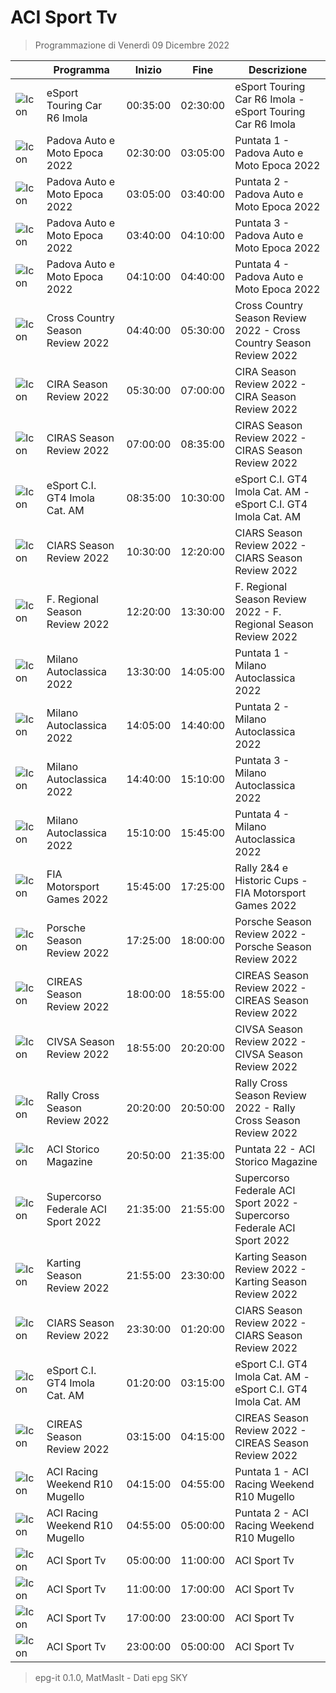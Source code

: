 # ACI Sport Tv
> Programmazione di Venerdì 09 Dicembre 2022

||Programma|Inizio|Fine|Descrizione|
|---|---|---|---|---|
|![Icon](https://guidatv.sky.it/uuid/SportCalcio_Cover_JgZRMKTlp.png)|eSport Touring Car R6 Imola|00:35:00|02:30:00|eSport Touring Car R6 Imola - eSport Touring Car R6 Imola
|![Icon](https://guidatv.sky.it/uuid/SportCalcio_Cover_JgZRMKTlp.png)|Padova Auto e Moto Epoca 2022|02:30:00|03:05:00|Puntata 1 - Padova Auto e Moto Epoca 2022
|![Icon](https://guidatv.sky.it/uuid/SportCalcio_Cover_JgZRMKTlp.png)|Padova Auto e Moto Epoca 2022|03:05:00|03:40:00|Puntata 2 - Padova Auto e Moto Epoca 2022
|![Icon](https://guidatv.sky.it/uuid/SportCalcio_Cover_JgZRMKTlp.png)|Padova Auto e Moto Epoca 2022|03:40:00|04:10:00|Puntata 3 - Padova Auto e Moto Epoca 2022
|![Icon](https://guidatv.sky.it/uuid/SportCalcio_Cover_JgZRMKTlp.png)|Padova Auto e Moto Epoca 2022|04:10:00|04:40:00|Puntata 4 - Padova Auto e Moto Epoca 2022
|![Icon](https://guidatv.sky.it/uuid/SportCalcio_Cover_JgZRMKTlp.png)|Cross Country Season Review 2022|04:40:00|05:30:00|Cross Country Season Review 2022 - Cross Country Season Review 2022
|![Icon](https://guidatv.sky.it/uuid/SportCalcio_Cover_JgZRMKTlp.png)|CIRA Season Review 2022|05:30:00|07:00:00|CIRA Season Review 2022 - CIRA Season Review 2022
|![Icon](https://guidatv.sky.it/uuid/SportCalcio_Cover_JgZRMKTlp.png)|CIRAS Season Review 2022|07:00:00|08:35:00|CIRAS Season Review 2022 - CIRAS Season Review 2022
|![Icon](https://guidatv.sky.it/uuid/SportCalcio_Cover_JgZRMKTlp.png)|eSport C.I. GT4 Imola Cat. AM|08:35:00|10:30:00|eSport C.I. GT4 Imola Cat. AM - eSport C.I. GT4 Imola Cat. AM
|![Icon](https://guidatv.sky.it/uuid/SportCalcio_Cover_JgZRMKTlp.png)|CIARS Season Review 2022|10:30:00|12:20:00|CIARS Season Review 2022 - CIARS Season Review 2022
|![Icon](https://guidatv.sky.it/uuid/SportCalcio_Cover_JgZRMKTlp.png)|F. Regional Season Review 2022|12:20:00|13:30:00|F. Regional Season Review 2022 - F. Regional Season Review 2022
|![Icon](https://guidatv.sky.it/uuid/SportCalcio_Cover_JgZRMKTlp.png)|Milano Autoclassica 2022|13:30:00|14:05:00|Puntata 1 - Milano Autoclassica 2022
|![Icon](https://guidatv.sky.it/uuid/SportCalcio_Cover_JgZRMKTlp.png)|Milano Autoclassica 2022|14:05:00|14:40:00|Puntata 2 - Milano Autoclassica 2022
|![Icon](https://guidatv.sky.it/uuid/SportCalcio_Cover_JgZRMKTlp.png)|Milano Autoclassica 2022|14:40:00|15:10:00|Puntata 3 - Milano Autoclassica 2022
|![Icon](https://guidatv.sky.it/uuid/SportCalcio_Cover_JgZRMKTlp.png)|Milano Autoclassica 2022|15:10:00|15:45:00|Puntata 4 - Milano Autoclassica 2022
|![Icon](https://guidatv.sky.it/uuid/SportCalcio_Cover_JgZRMKTlp.png)|FIA Motorsport Games 2022|15:45:00|17:25:00|Rally 2&amp;4 e Historic Cups - FIA Motorsport Games 2022
|![Icon](https://guidatv.sky.it/uuid/SportCalcio_Cover_JgZRMKTlp.png)|Porsche Season Review 2022|17:25:00|18:00:00|Porsche Season Review 2022 - Porsche Season Review 2022
|![Icon](https://guidatv.sky.it/uuid/SportCalcio_Cover_JgZRMKTlp.png)|CIREAS Season Review 2022|18:00:00|18:55:00|CIREAS Season Review 2022 - CIREAS Season Review 2022
|![Icon](https://guidatv.sky.it/uuid/SportCalcio_Cover_JgZRMKTlp.png)|CIVSA Season Review 2022|18:55:00|20:20:00|CIVSA Season Review 2022 - CIVSA Season Review 2022
|![Icon](https://guidatv.sky.it/uuid/SportCalcio_Cover_JgZRMKTlp.png)|Rally Cross Season Review 2022|20:20:00|20:50:00|Rally Cross Season Review 2022 - Rally Cross Season Review 2022
|![Icon](https://guidatv.sky.it/uuid/SportCalcio_Cover_JgZRMKTlp.png)|ACI Storico Magazine|20:50:00|21:35:00|Puntata 22 - ACI Storico Magazine
|![Icon](https://guidatv.sky.it/uuid/SportCalcio_Cover_JgZRMKTlp.png)|Supercorso Federale ACI Sport 2022|21:35:00|21:55:00|Supercorso Federale ACI Sport 2022 - Supercorso Federale ACI Sport 2022
|![Icon](https://guidatv.sky.it/uuid/SportCalcio_Cover_JgZRMKTlp.png)|Karting Season Review 2022|21:55:00|23:30:00|Karting Season Review 2022 - Karting Season Review 2022
|![Icon](https://guidatv.sky.it/uuid/SportCalcio_Cover_JgZRMKTlp.png)|CIARS Season Review 2022|23:30:00|01:20:00|CIARS Season Review 2022 - CIARS Season Review 2022
|![Icon](https://guidatv.sky.it/uuid/SportCalcio_Cover_JgZRMKTlp.png)|eSport C.I. GT4 Imola Cat. AM|01:20:00|03:15:00|eSport C.I. GT4 Imola Cat. AM - eSport C.I. GT4 Imola Cat. AM
|![Icon](https://guidatv.sky.it/uuid/SportCalcio_Cover_JgZRMKTlp.png)|CIREAS Season Review 2022|03:15:00|04:15:00|CIREAS Season Review 2022 - CIREAS Season Review 2022
|![Icon](https://guidatv.sky.it/uuid/SportCalcio_Cover_JgZRMKTlp.png)|ACI Racing Weekend R10 Mugello|04:15:00|04:55:00|Puntata 1 - ACI Racing Weekend R10 Mugello
|![Icon](https://guidatv.sky.it/uuid/SportCalcio_Cover_JgZRMKTlp.png)|ACI Racing Weekend R10 Mugello|04:55:00|05:00:00|Puntata 2 - ACI Racing Weekend R10 Mugello
|![Icon](https://guidatv.sky.it/uuid/SportCalcio_Cover_JgZRMKTlp.png)|ACI Sport Tv|05:00:00|11:00:00|ACI Sport Tv
|![Icon](https://guidatv.sky.it/uuid/SportCalcio_Cover_JgZRMKTlp.png)|ACI Sport Tv|11:00:00|17:00:00|ACI Sport Tv
|![Icon](https://guidatv.sky.it/uuid/SportCalcio_Cover_JgZRMKTlp.png)|ACI Sport Tv|17:00:00|23:00:00|ACI Sport Tv
|![Icon](https://guidatv.sky.it/uuid/SportCalcio_Cover_JgZRMKTlp.png)|ACI Sport Tv|23:00:00|05:00:00|ACI Sport Tv



 > epg-it 0.1.0, MatMasIt - Dati epg SKY